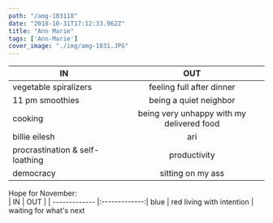 ```yaml
---
path: "/amg-103118"
date: "2018-10-31T17:12:33.962Z"
title: "Ann Marie"
tags: ['Ann-Marie']
cover_image: "./img/amg-1031.JPG"
---
```


| IN            | OUT           | 
| ------------- |:-------------:| 
vegetable spiralizers | feeling full after dinner
11 pm smoothies | being a quiet neighbor  
cooking | being very unhappy with my delivered food
billie eilesh | ari 
procrastination & self-loathing | productivity 
democracy | sitting on my ass

Hope for November:  
| IN            | OUT           | 
| ------------- |:-------------:| 
blue | red 
living with intention | waiting for what's next